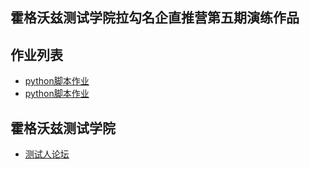 ## 霍格沃兹测试学院拉勾名企直推营第五期演练作品

## 作业列表
- [python脚本作业](/test_python/demo.py)
- [python脚本作业](/test_python/src/demo.py)

## 霍格沃兹测试学院
- [测试人论坛](https://ceshiren.com)
